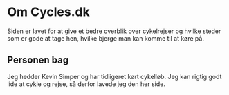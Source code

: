 # Om Cycles.dk

Siden er lavet for at give et bedre overblik over cykelrejser og hvilke steder som er gode at tage hen, hvilke bjerge man kan komme til at køre på.

## Personen bag

Jeg hedder Kevin Simper og har tidligeret kørt cykelløb. Jeg kan rigtig godt lide at cykle og rejse, så derfor lavede jeg den her side.
